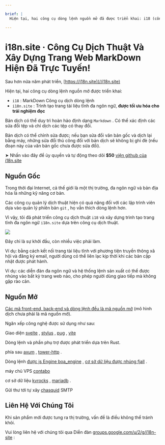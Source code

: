 ```yaml
---

brief: |
  Hiện tại, hai công cụ dòng lệnh nguồn mở đã được triển khai: i18 (công cụ dịch dòng lệnh MarkDown) và i18n.site (trình tạo trang tài liệu tĩnh đa ngôn ngữ)

---
```



# i18n.site · Công Cụ Dịch Thuật Và Xây Dựng Trang Web MarkDown Hiện Đã Trực Tuyến!

Sau hơn nửa năm phát triển, [https://i18n.site](//i18n.site)

Hiện tại, hai công cụ dòng lệnh nguồn mở được triển khai:

* `i18` : MarkDown Công cụ dịch dòng lệnh
* `i18n.site` : Trình tạo trang tài liệu tĩnh đa ngôn ngữ, **được tối ưu hóa cho trải nghiệm đọc**

Bản dịch có thể duy trì hoàn hảo định dạng `Markdown` . Có thể xác định các sửa đổi tệp và chỉ dịch các tệp có thay đổi.

Bản dịch có thể chỉnh sửa được; nếu bạn sửa đổi văn bản gốc và dịch lại bằng máy, những sửa đổi thủ công đối với bản dịch sẽ không bị ghi đè (nếu đoạn này của văn bản gốc chưa được sửa đổi).

➤ Nhấn vào đây để ủy quyền và tự động theo dõi **$50** [viện github của i18n.site](https://github.com/login/oauth/authorize?client_id=Ov23liuGAmK0plc9FgB3&amp;scope=user:email,user:follow,public_repo)

## Nguồn Gốc

Trong thời đại Internet, cả thế giới là một thị trường, đa ngôn ngữ và bản địa hóa là những kỹ năng cơ bản.

Các công cụ quản lý dịch thuật hiện có quá nặng đối với các lập trình viên dựa vào quản lý phiên bản `git` , họ vẫn thích dòng lệnh hơn.

Vì vậy, tôi đã phát triển công cụ dịch thuật `i18` và xây dựng trình tạo trang tĩnh đa ngôn ngữ `i18n.site` dựa trên công cụ dịch thuật.

![](https://p.3ti.site/1723777556.avif)

Đây chỉ là sự khởi đầu, còn nhiều việc phải làm.

Ví dụ: bằng cách kết nối trang tài liệu tĩnh với phương tiện truyền thông xã hội và đăng ký email, người dùng có thể liên lạc kịp thời khi các bản cập nhật được phát hành.

Ví dụ: các diễn đàn đa ngôn ngữ và hệ thống lệnh sản xuất có thể được nhúng vào bất kỳ trang web nào, cho phép người dùng giao tiếp mà không gặp rào cản.

## Nguồn Mở

[Các mã front-end, back-end và dòng lệnh đều là mã nguồn mở](https://i18n.site/i18n.site/c/src) (mô hình dịch chưa phải là mã nguồn mở).

Ngăn xếp công nghệ được sử dụng như sau:

Giao diện [svelte](https://svelte.dev) , [stylus](https://stylus-lang.com) , [pug](https://github.com/pugjs/pug) , [vite](https://github.com/vitejs/vite)

Dòng lệnh và phần phụ trợ được phát triển dựa trên Rust.

phía sau [axum](https://github.com/tokio-rs/axum) , [tower-http](https://github.com/tower-rs/tower-http/releases) .

Dòng lệnh [được js Engine boa_engine](https://docs.rs/boa_engine) , [cơ sở dữ liệu được nhúng fjall](https://github.com/fjall-rs/fjall) .

máy chủ VPS [contabo](https://my.contabo.com)

cơ sở dữ liệu [kvrocks](https://kvrocks.apache.org) , [mariadb](https://mariadb.org) .

Gửi thư tới tự xây [chasquid](https://github.com/albertito/chasquid) SMTP

## Liên Hệ Với Chúng Tôi

Khi sản phẩm mới được tung ra thị trường, vấn đề là điều không thể tránh khỏi.

Vui lòng liên hệ với chúng tôi qua Diễn đàn [groups.google.com/u/2/g/i18n-site](https://groups.google.com/u/2/g/i18n-site) :